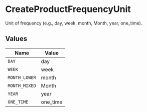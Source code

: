 # CreateProductFrequencyUnit

Unit of frequency (e.g., day, week, month, Month, year, one_time).


## Values

| Name          | Value         |
| ------------- | ------------- |
| `DAY`         | day           |
| `WEEK`        | week          |
| `MONTH_LOWER` | month         |
| `MONTH_MIXED` | Month         |
| `YEAR`        | year          |
| `ONE_TIME`    | one_time      |